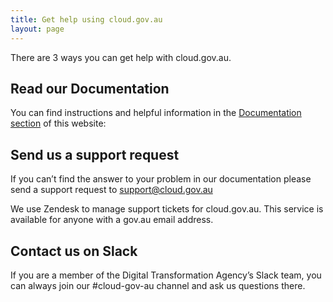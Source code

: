 ```yaml
---
title: Get help using cloud.gov.au
layout: page
---
```


<p class="abstract"> There are 3 ways you can get help with cloud.gov.au.</p>

## Read our Documentation

You can find instructions and helpful information in the [Documentation section](/) of this website:

## Send us a support request

If you can’t find the answer to your problem in our documentation please send a support request to [support@cloud.gov.au](mailto:support@cloud.gov.au)

We use Zendesk to manage support tickets for cloud.gov.au. This service is available for anyone with a gov.au email address.

## Contact us on Slack

If you are a member of the Digital Transformation Agency’s Slack team, you can always join our #cloud-gov-au channel and ask us questions there.
